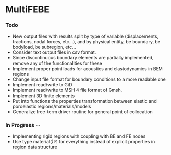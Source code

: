 # MultiFEBE

### Todo

- New output files with results split by type of variable (displacements, tractions, nodal forces, etc...), and by physical entity, be boundary, be bodyload, be subregion, etc...
- Consider text output files in csv format.
- Since discontinuous boundary elements are partially implemented, remove any of the functionalities for these
- Implement proper point loads for acoustics and elastodynamics in BEM regions
- Change input file format for boundary conditions to a more readable one
- Implement read/write to GiD 
- Implement read/write to MSH 4 file format of Gmsh.
- Implement 3D finite elements
- Put into functions the properties transformation between elastic and poroelastic regions/materials/models
- Generalize free-term driver routine for general point of collocation


### In Progress ···

- Implementing rigid regions with coupling with BE and FE nodes
- Use type material(*)%* for everything instead of explicit properties in region data structure

